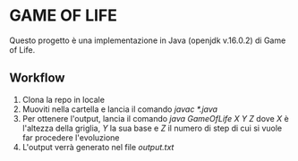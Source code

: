 # GAME OF LIFE

Questo progetto è una implementazione in Java (openjdk v.16.0.2) di Game of Life.

## Workflow

1. Clona la repo in locale
2. Muoviti nella cartella e lancia il comando _javac *.java_
3. Per ottenere l'output, lancia il comando _java GameOfLife X Y Z_ dove _X_ è l'altezza della griglia, _Y_ la sua base e _Z_ il numero di step di cui si vuole far procedere l'evoluzione
4. L'output verrà generato nel file _output.txt_